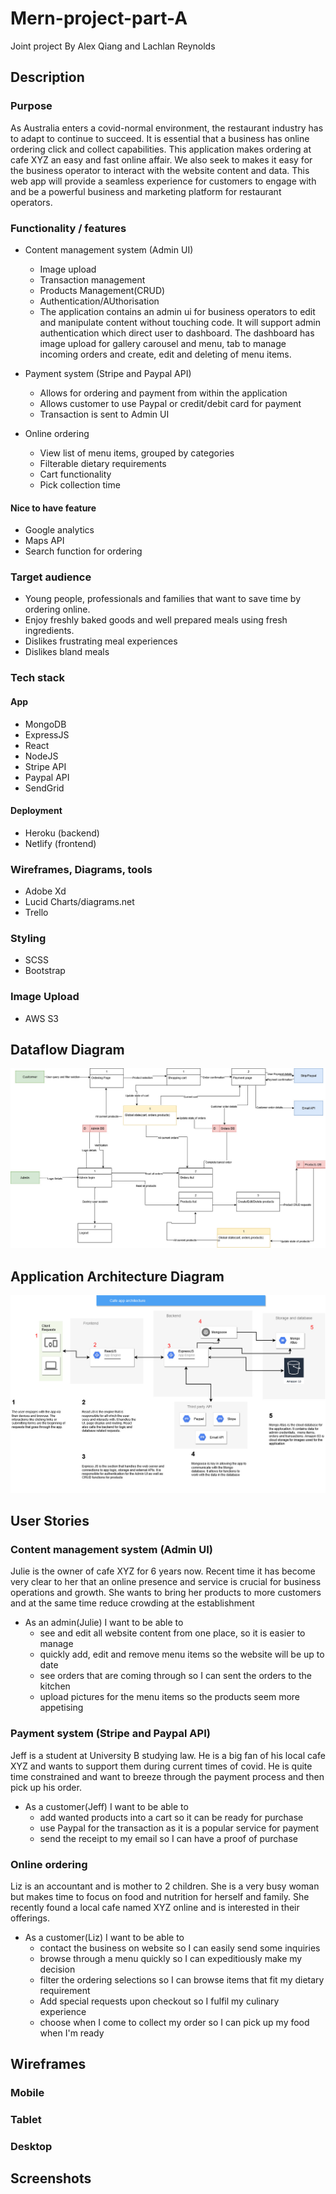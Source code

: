 # Mern-project-part-A

Joint project By Alex Qiang and Lachlan Reynolds

## Description

### Purpose

As Australia enters a covid-normal environment, the restaurant industry has to adapt to continue to succeed. It is essential that a business has online ordering click and collect capabilities. This application makes ordering at cafe XYZ an easy and fast online affair. We also seek to makes it easy for the business operator to interact with the website content and data. This web app will provide a seamless experience for customers to engage with and be a powerful business and marketing platform for restaurant operators. 

### Functionality / features

- Content management system (Admin UI)
  - Image upload 
  - Transaction management
  - Products Management(CRUD)
  - Authentication/AUthorisation
  - The application contains an admin ui for business operators to edit and manipulate content without touching code. It will support admin authentication which direct user to dashboard. The dashboard has image upload for gallery carousel and menu, tab to manage incoming orders and create, edit and deleting of menu items. 
  
- Payment system (Stripe and Paypal API)
  - Allows for ordering and payment from within the application 
  - Allows customer to use Paypal or credit/debit card for payment 
  - Transaction is sent to Admin UI
  
- Online ordering
  - View list of menu items, grouped by categories
  - Filterable dietary requirements
  - Cart functionality
  - Pick collection time
  

#### Nice to have feature
- Google analytics 
- Maps API 
- Search function for ordering


### Target audience

- Young people, professionals and families that want to save time by ordering online. 
- Enjoy freshly baked goods and well prepared meals using fresh ingredients.
- Dislikes frustrating meal experiences
- Dislikes bland meals
  


### Tech stack

#### App

- MongoDB
- ExpressJS
- React
- NodeJS
- Stripe API
- Paypal API
- SendGrid 
  
#### Deployment

- Heroku (backend) 
- Netlify (frontend) 
  
### Wireframes, Diagrams, tools

- Adobe Xd
- Lucid Charts/diagrams.net
- Trello
  
### Styling

- SCSS
- Bootstrap

### Image Upload

- AWS S3


## Dataflow Diagram

![dfd](img/dfd.jpg)



## Application Architecture Diagram

![aad](img/aad.jpg)


## User Stories

### Content management system (Admin UI)

Julie is the owner of cafe XYZ for 6 years now. Recent time it has become very clear to her that an online presence and service is crucial for business operations and growth. She wants to bring her products to more customers and at the same time reduce crowding at the establishment

- As an admin(Julie) I want to be able to 
  - see and edit all website content from one place, so it is easier to manage
  - quickly add, edit and remove menu items so the website will be up to date
  - see orders that are coming through so I can sent the orders to the kitchen
  - upload pictures for the menu items so the products seem more appetising

### Payment system (Stripe and Paypal API)

Jeff is a student at University B studying law. He is a big fan of his local cafe XYZ and wants to support them during current times of covid. He is quite time constrained and want to breeze through the payment process and then pick up his order. 

- As a customer(Jeff) I want to be able to
  - add wanted products into a cart so it can be ready for purchase
  - use Paypal for the transaction as it is a popular service for payment
  - send the receipt to my email so I can have a proof of purchase


### Online ordering 

Liz is an accountant and is mother to 2 children. She is a very busy woman but makes time to focus on food and nutrition for herself and family. She recently found a local cafe named XYZ online and is interested in their offerings.

- As a customer(Liz) I want to be able to
  - contact the business on website so I can easily send some inquiries
  - browse through a menu quickly so I can expeditiously make my decision 
  - filter the ordering selections so I can browse items that fit my dietary requirement
  - Add special requests upon checkout so I fulfil my culinary experience
  - choose when I come to collect my order so I can pick up my food when I'm ready
  

## Wireframes

### Mobile

### Tablet

### Desktop



## Screenshots